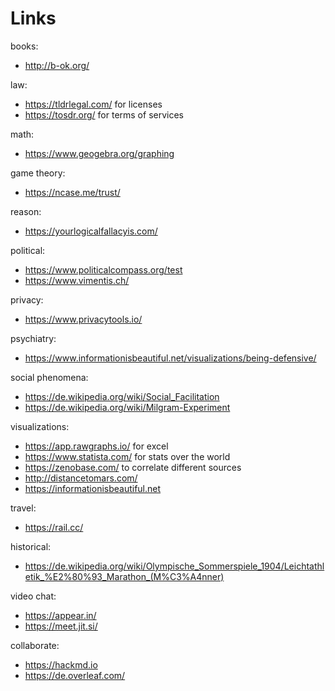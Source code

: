 # Links

books:

- http://b-ok.org/

law:

- https://tldrlegal.com/ for licenses
- https://tosdr.org/ for terms of services

math:

- https://www.geogebra.org/graphing

game theory:

- https://ncase.me/trust/

reason:

- https://yourlogicalfallacyis.com/

political:

- https://www.politicalcompass.org/test
- https://www.vimentis.ch/

privacy:

- https://www.privacytools.io/

psychiatry:

- https://www.informationisbeautiful.net/visualizations/being-defensive/

social phenomena:

- https://de.wikipedia.org/wiki/Social_Facilitation
- https://de.wikipedia.org/wiki/Milgram-Experiment

visualizations:

- https://app.rawgraphs.io/ for excel
- https://www.statista.com/ for stats over the world
- https://zenobase.com/ to correlate different sources
- http://distancetomars.com/
- https://informationisbeautiful.net

travel:

- https://rail.cc/

historical:

- https://de.wikipedia.org/wiki/Olympische_Sommerspiele_1904/Leichtathletik_%E2%80%93_Marathon_(M%C3%A4nner)

video chat:

- https://appear.in/
- https://meet.jit.si/

collaborate:

- https://hackmd.io
- https://de.overleaf.com/
